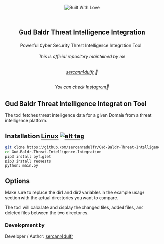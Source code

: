 <p align=center>
  <img title="Built With Love" src="https://forthebadge.com/images/badges/built-with-love.svg"></p>
  
  <br>
  
##   <p align="center"> Gud Baldr Threat Intelligence Integration
  <p align="center">Powerful Cyber ​​Security Threat Intelligence Integration Tool !




###### <p align="center"> *This is official repository maintained by me*</center> </p>
###### <p align="center"> *[sercanr4dulfr](https://www.instagram.com/therealradulfr/) 🍺*</center> </p>
###### <p align="center"> *You can check [Instagram](https://www.instagram.com/therealradulfr/)🍺*</center> </p>
  
  
## Gud Baldr Threat Intelligence Integration Tool
 
  The tool fetches threat intelligence data for a given Domain from a threat intelligence platform. 
  

 

## Installation [Linux](https://wikipedia.org/wiki/Linux) [![alt tag](http://icons.iconarchive.com/icons/dakirby309/simply-styled/32/OS-Linux-icon.png)](https://en.wikipedia.org/wiki/Linux)

```bash
git clone https://github.com/sercanradulfr/Gud-Baldr-Threat-Intelligence-Integration.git
cd Gud-Baldr-Threat-Intelligence-Integration
pip3 install pyfiglet
pip3 install requests
python3 main.py
```
## Options

Make sure to replace the dir1 and dir2 variables in the example usage section with the actual directories you want to compare.

The tool will calculate and display the changed files, added files, and deleted files between the two directories.




 ### Development by

Developer / Author: [sercanr4dulfr](https://www.instagram.com/therealradulfr/)
